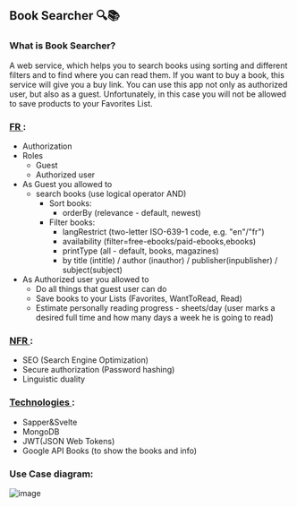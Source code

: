 ## Book Searcher 🔍📚

### What is Book Searcher?

A web service, which helps you to search books using sorting and different
filters and to find where you can read them. If you want to buy a book, this
service will give you a buy link. You can use this app not only as authorized
user, but also as a guest. Unfortunately, in this case you will not be allowed
to save products to your Favorites List.

### <ins> FR </ins>:

- Authorization
- Roles
  - Guest
  - Authorized user
- As Guest you allowed to
  - search books (use logical operator AND)
    - Sort books:
      - orderBy (relevance - default, newest)
    - Filter books:
      - langRestrict (two-letter ISO-639-1 code, e.g. "en"/"fr")
      - availability (filter=free-ebooks/paid-ebooks,ebooks)
      - printType (all - default, books, magazines)
      - by title (intitle) / author (inauthor) / publisher(inpublisher) / subject(subject)
- As Authorized user you allowed to
  - Do all things that guest user can do
  - Save books to your Lists (Favorites, WantToRead, Read)
  - Estimate personally reading progress - sheets/day (user marks a desired full time and how many days a week he is going to read)

### <ins> NFR </ins>:

- SEO (Search Engine Optimization)
- Secure authorization (Password hashing)
- Linguistic duality

### <ins> Technologies </ins>:

- Sapper&Svelte
- MongoDB
- JWT(JSON Web Tokens)
- Google API Books (to show the books and info)

### Use Case diagram:

![image](https://drive.google.com/uc?export=view&id=1Q6NMFyMQnKc-K4pB67eeF3jO6bo8eQrw)
